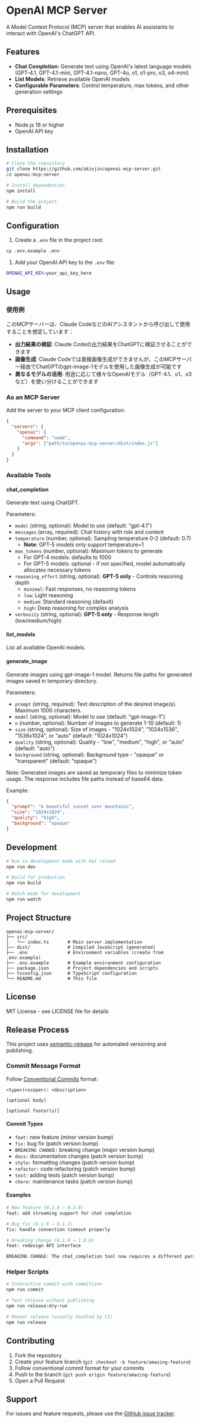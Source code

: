 # OpenAI MCP Server

A Model Context Protocol (MCP) server that enables AI assistants to interact
with OpenAI's ChatGPT API.

## Features

- **Chat Completion**: Generate text using OpenAI's latest language models
  (GPT-4.1, GPT-4.1-mini, GPT-4.1-nano, GPT-4o, o1, o1-pro, o3, o4-mini)
- **List Models**: Retrieve available OpenAI models
- **Configurable Parameters**: Control temperature, max tokens, and other
  generation settings

## Prerequisites

- Node.js 18 or higher
- OpenAI API key

## Installation

```bash
# Clone the repository
git clone https://github.com/akiojin/openai-mcp-server.git
cd openai-mcp-server

# Install dependencies
npm install

# Build the project
npm run build
```

## Configuration

1. Create a `.env` file in the project root:

```bash
cp .env.example .env
```

1. Add your OpenAI API key to the `.env` file:

```bash
OPENAI_API_KEY=your_api_key_here
```

## Usage

### 使用例

このMCPサーバーは、Claude CodeなどのAIアシスタントから呼び出して使用することを想定しています：

- **出力結果の検証**: Claude Codeの出力結果をChatGPTに検証させることができます
- **画像生成**: Claude Codeでは直接画像生成ができませんが、このMCPサーバー経由でChatGPTのgpt-image-1モデルを使用した画像生成が可能です
- **異なるモデルの活用**: 用途に応じて様々なOpenAIモデル（GPT-4.1、o1、o3など）を使い分けることができます

### As an MCP Server

Add the server to your MCP client configuration:

```json
{
  "servers": {
    "openai": {
      "command": "node",
      "args": ["path/to/openai-mcp-server/dist/index.js"]
    }
  }
}
```

### Available Tools

#### chat_completion

Generate text using ChatGPT.

Parameters:

- `model` (string, optional): Model to use (default: "gpt-4.1")
- `messages` (array, required): Chat history with role and content
- `temperature` (number, optional): Sampling temperature 0-2 (default: 0.7)
  - **Note**: GPT-5 models only support temperature=1
- `max_tokens` (number, optional): Maximum tokens to generate
  - For GPT-4 models: defaults to 1000
  - For GPT-5 models: optional - if not specified, model automatically allocates necessary tokens
- `reasoning_effort` (string, optional): **GPT-5 only** - Controls reasoning depth
  - `minimal`: Fast responses, no reasoning tokens
  - `low`: Light reasoning
  - `medium`: Standard reasoning (default)
  - `high`: Deep reasoning for complex analysis
- `verbosity` (string, optional): **GPT-5 only** - Response length (low/medium/high)

#### list_models

List all available OpenAI models.

#### generate_image

Generate images using gpt-image-1 model. Returns file paths for generated images saved in temporary directory.

Parameters:
- `prompt` (string, required): Text description of the desired image(s). Maximum 1000 characters.
- `model` (string, optional): Model to use (default: "gpt-image-1")
- `n` (number, optional): Number of images to generate 1-10 (default: 1)
- `size` (string, optional): Size of images - "1024x1024", "1024x1536", "1536x1024", or "auto" (default: "1024x1024")
- `quality` (string, optional): Quality - "low", "medium", "high", or "auto" (default: "auto")
- `background` (string, optional): Background type - "opaque" or "transparent" (default: "opaque")

Note: Generated images are saved as temporary files to minimize token usage. The response includes file paths instead of base64 data.

Example:
```json
{
  "prompt": "A beautiful sunset over mountains",
  "size": "1024x1024",
  "quality": "high",
  "background": "opaque"
}
```

## Development

```bash
# Run in development mode with hot reload
npm run dev

# Build for production
npm run build

# Watch mode for development
npm run watch
```

## Project Structure

```text
openai-mcp-server/
├── src/
│   └── index.ts       # Main server implementation
├── dist/              # Compiled JavaScript (generated)
├── .env               # Environment variables (create from .env.example)
├── .env.example       # Example environment configuration
├── package.json       # Project dependencies and scripts
├── tsconfig.json      # TypeScript configuration
└── README.md          # This file
```

## License

MIT License - see LICENSE file for details

## Release Process

This project uses [semantic-release](https://github.com/semantic-release/semantic-release)
for automated versioning and publishing.

### Commit Message Format

Follow [Conventional Commits](https://www.conventionalcommits.org/) format:

```text
<type>(<scope>): <description>

[optional body]

[optional footer(s)]
```

#### Commit Types

- `feat:` new feature (minor version bump)
- `fix:` bug fix (patch version bump)
- `BREAKING CHANGE:` breaking change (major version bump)
- `docs:` documentation changes (patch version bump)
- `style:` formatting changes (patch version bump)
- `refactor:` code refactoring (patch version bump)
- `test:` adding tests (patch version bump)
- `chore:` maintenance tasks (patch version bump)

#### Examples

```bash
# New feature (0.1.0 → 0.2.0)
feat: add streaming support for chat completion

# Bug fix (0.1.0 → 0.1.1)
fix: handle connection timeout properly

# Breaking change (0.1.0 → 1.0.0)
feat: redesign API interface

BREAKING CHANGE: The chat_completion tool now requires a different parameter structure
```

### Helper Scripts

```bash
# Interactive commit with commitizen
npm run commit

# Test release without publishing
npm run release:dry-run

# Manual release (usually handled by CI)
npm run release
```

## Contributing

1. Fork the repository
2. Create your feature branch (`git checkout -b feature/amazing-feature`)
3. Follow conventional commit format for your commits
4. Push to the branch (`git push origin feature/amazing-feature`)
5. Open a Pull Request

## Support

For issues and feature requests, please use the [GitHub issue tracker](https://github.com/akiojin/openai-mcp-server/issues).
